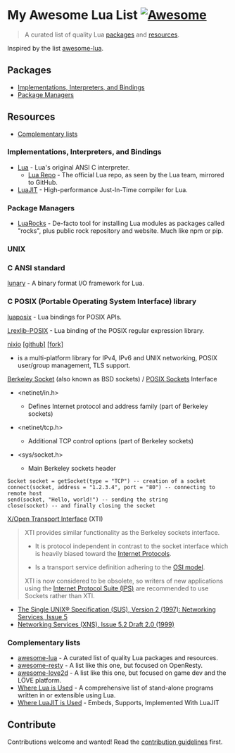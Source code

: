 # My Awesome Lua List [![Awesome](https://cdn.rawgit.com/sindresorhus/awesome/d7305f38d29fed78fa85652e3a63e154dd8e8829/media/badge.svg)](https://github.com/sindresorhus/awesome)

> A curated list of quality Lua [packages](#packages) and [resources](#resources).

Inspired by the list [awesome-lua](https://github.com/LewisJEllis/awesome-lua).


## Packages
- [Implementations, Interpreters, and Bindings](#implementations-interpreters-and-bindings)
- [Package Managers](#package-managers)


## Resources
- [Complementary lists](#complementary-lists)


### Implementations, Interpreters, and Bindings
- [Lua](http://www.lua.org/download.html) - Lua's original ANSI C interpreter.
  - [Lua Repo](https://github.com/lua/lua) - The official Lua repo, as seen by the Lua team, mirrored to GitHub.
- [LuaJIT](http://luajit.org/luajit.html) - High-performance Just-In-Time compiler for Lua.


### Package Managers
- [LuaRocks](https://luarocks.org/) - De-facto tool for installing Lua modules as packages called "rocks", plus public rock repository and website.  Much like npm or pip.


### UNIX

### C ANSI standard
[lunary](https://luarocks.org/modules/doub/lunary) - A binary format I/O framework for Lua.

### C POSIX (Portable Operating System Interface) library
[luaposix](https://luarocks.org/modules/gvvaughan/luaposix) - Lua bindings for POSIX APIs.

[Lrexlib-POSIX](https://luarocks.org/modules/rrt/lrexlib-posix) - Lua binding of the POSIX regular expression library.

[nixio](https://luarocks.org/modules/luarocks/nixio) [[github]](https://github.com/jow-/lua-nixio) [[fork]](https://github.com/Neopallium/nixio)
 - is a multi-platform library for IPv4, IPv6 and UNIX networking, POSIX user/group management, TLS support.

[Berkeley Socket](https://en.wikipedia.org/wiki/Berkeley_sockets) (also known as BSD sockets) / [POSIX Sockets](http://pubs.opengroup.org/onlinepubs/9699919799/idx/networking.html) Interface

* <netinet/in.h>
  - Defines Internet protocol and address family (part of Berkeley sockets)

* <netinet/tcp.h>
  - Additional TCP control options (part of Berkeley sockets)

* <sys/socket.h>
  - Main Berkeley sockets header

```
Socket socket = getSocket(type = "TCP") -- creation of a socket
connect(socket, address = "1.2.3.4", port = "80") -- connecting to remote host
send(socket, "Hello, world!") -- sending the string
close(socket) -- and finally closing the socket
```

[X/Open Transport Interface](https://en.wikipedia.org/wiki/X/Open_Transport_Interface) (XTI)

> XTI provides similar functionality as the Berkeley sockets interface.
>
> - It is protocol independent in contrast to the socket interface which is heavily biased toward the [Internet Protocols](https://en.wikipedia.org/wiki/Internet_Protocol_Suite).
>
> - Is a transport service definition adhering to the [OSI model](https://en.wikipedia.org/wiki/OSI_model).
>
> XTI is now considered to be obsolete, so writers of new applications using the [Internet Protocol Suite (IPS)](https://en.wikipedia.org/wiki/Internet_Protocol_Suite) are recommended to use Sockets rather than XTI.
- [The Single UNIX® Specification (SUS), Version 2 (1997): Networking Services, Issue 5](http://pubs.opengroup.org/onlinepubs/7908799/xnsix.html)
- [Networking Services (XNS), Issue 5.2 Draft 2.0 (1999)](http://pubs.opengroup.org/onlinepubs/009619199/)

### Complementary lists
- [awesome-lua](https://github.com/LewisJEllis/awesome-lua) - A curated list of quality Lua packages and resources.
- [awesome-resty](https://github.com/bungle/awesome-resty) - A list like this one, but focused on OpenResty.
- [awesome-love2d](https://github.com/love2d-community/awesome-love2d) - A list like this one, but focused on game dev and the LÖVE platform.
- [Where Lua is Used](https://sites.google.com/site/marbux/home/where-lua-is-used) - A comprehensive list of stand-alone programs written in or extensible using Lua.
- [Where LuaJIT is Used](http://wiki.luajit.org/where-luajit-is-used) - Embeds, Supports, Implemented With LuaJIT


## Contribute

Contributions welcome and wanted! Read the [contribution guidelines](contributing.md) first.
